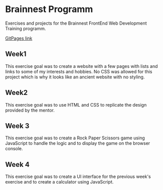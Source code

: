 # Brainnest Programm
Exercises and projects for the Brainnest FrontEnd Web Development Training programm.

[GitPages link](https://cristiano-93.github.io/brainnest-programm)

## Week1
This exercise goal was to create a website with a few pages with lists and links to some of my interests and hobbies.
No CSS was allowed for this project which is why it looks like an ancient website with no styling.

## Week2
This exercise goal was to use HTML and CSS to replicate the design provided by the mentor.

## Week 3
This exercise goal was to create a Rock Paper Scissors game using JavaScript to handle the logic and to display the game on the browser console.

## Week 4
This exercise goal was to create a UI interface for the previous week's exercise and to create a calculator using JavaScript.
